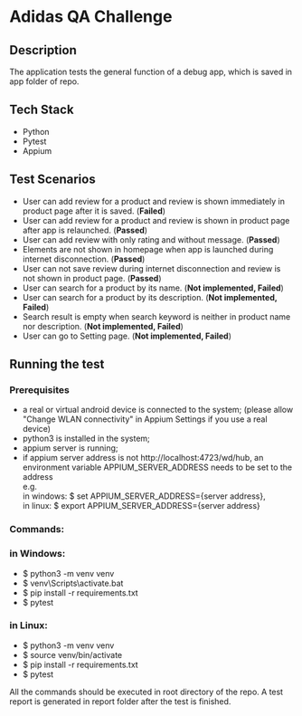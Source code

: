 # Adidas QA Challenge

## Description
The application tests the general function of a debug app, which is saved in app folder of repo.

## Tech Stack
- Python  
- Pytest
- Appium

## Test Scenarios
- User can add review for a product and review is shown immediately in product page after it is saved. (**Failed**)
- User can add review for a product and review is shown in product page after app is relaunched. (**Passed**)
- User can add review with only rating and without message. (**Passed**)
- Elements are not shown in homepage when app is launched during internet disconnection. (**Passed**)
- User can not save review during internet disconnection and review is not shown in product page. (**Passed**)
- User can search for a product by its name. (**Not implemented, Failed**)
- User can search for a product by its description. (**Not implemented, Failed**)
- Search result is empty when search keyword is neither in product name nor description. (**Not implemented, Failed**)
- User can go to Setting page. (**Not implemented, Failed**)

## Running the test
### Prerequisites
- a real or virtual android device is connected to the system; (please allow "Change WLAN connectivity" in Appium Settings if you use a real device)
- python3 is installed in the system;  
- appium server is running;   
- if appium server address is not http://localhost:4723/wd/hub, an environment variable APPIUM_SERVER_ADDRESS needs
to be set to the address  
e.g.  
in windows: $ set APPIUM_SERVER_ADDRESS={server address},   
in linux: $ export APPIUM_SERVER_ADDRESS={server address}

### Commands:
### in Windows:
- $ python3 -m venv venv
- $ venv\Scripts\activate.bat
- $ pip install -r requirements.txt
- $ pytest
### in Linux:
- $ python3 -m venv venv
- $ source venv/bin/activate
- $ pip install -r requirements.txt
- $ pytest

All the commands should be executed in root directory of the repo. 
A test report is generated in report folder after the test is finished.
